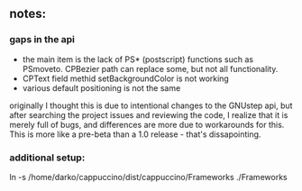 ## notes:

### gaps in the api

* the main item is the lack of PS* (postscript) functions such as PSmoveto. CPBezier path can replace some, but not all functionality. 
* CPText field methid setBackgroundColor is not working
* various default positioning is not the same

originally I thought this is due to intentional changes to the GNUstep api, but after searching the project issues and reviewing the code, I realize that it is merely full of bugs, and differences are more due to workarounds for this. This is more like a pre-beta than a 1.0 release - that's dissapointing. 

### additional setup:

ln -s /home/darko/cappuccino/dist/cappuccino/Frameworks ./Frameworks